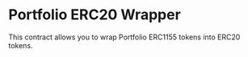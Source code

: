 # Portfolio ERC20 Wrapper

This contract allows you to wrap Portfolio ERC1155 tokens into ERC20 tokens.
